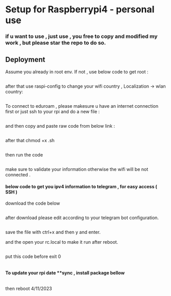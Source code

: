 
# Setup for Raspberrypi4 - personal use
### if u want to use , just use , you free to copy and modified my work , but please star the repo to do so.

## Deployment

Assume you already in root env. If not , use below code to get root :
```sudo -i
```
after that use raspi-config to change your wifi country , Localization -> wlan country:
```raspi-config
```

To connect to eduroam , please makesure u have an internet connection first or just ssh to your rpi and do a new file :
```nano <newfile>.sh
```
and then copy and paste raw code from below link :
```https://raw.githubusercontent.com/UntaDotMy/Rasp-Setup-4-script/main/eduroam.sh
```
after that chmod +x <newfile>.sh
```chmod +x <newfile>.sh
```
then run the code
``` ./newfile.sh
```
make sure to validate your information otherwise the wifi will be not connected .

#### below code to get you ipv4 information to telegram , for easy access ( SSH )

download the code below

```wget https://raw.githubusercontent.com/UntaDotMy/Rasp-Setup-4-script/main/info2tele.sh && chmod +x info2tele.sh
```

after download please edit according to your telegram bot configuration.

```nano info2tele.sh
```
save the file with ctrl+x and then y and enter.

and the open your rc.local to make it run after reboot.

```nano /etc/rc.local
```

put this code before exit 0

```bash /root/info2tele.sh
```


#### To update your rpi date **sync , install package bellow
```apt install htpdate
```
then reboot
4/11/2023
